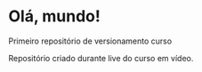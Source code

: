 # Olá, mundo!
 Primeiro repositório de versionamento curso
 
 Repositório criado durante live do curso em vídeo.

